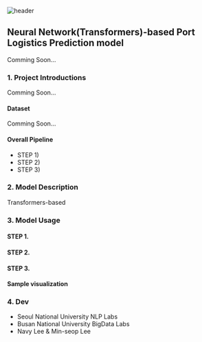 ![header](https://capsule-render.vercel.app/api?type=waving&color=auto&height=300&section=header&text=%20Kor%20Port%20Logistics%20Forecast&fontSize=60)


## Neural Network(Transformers)-based Port Logistics Prediction model 

Comming Soon...

### 1. Project Introductions

Comming Soon...

#### Dataset

Comming Soon...

#### Overall Pipeline

  - STEP 1)
  - STEP 2)
  - STEP 3)

### 2. Model Description

Transformers-based 

### 3. Model Usage

#### STEP 1.
#### STEP 2.
#### STEP 3.
#### Sample visualization

### 4. Dev
  - Seoul National University NLP Labs
  - Busan National University BigData Labs
  - Navy Lee & Min-seop Lee

